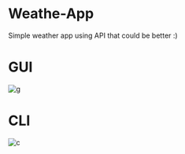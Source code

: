 # Weathe-App
Simple weather app using API that could be better :)

# GUI
![g](https://filebin.net/gqii8sa7abq0hfao/Screenshot_from_2021-05-09_13-45-51.png)

# CLI
![c](https://filebin.net/gqii8sa7abq0hfao/Screenshot_from_2021-05-09_13-46-47.png)

